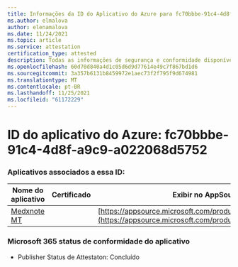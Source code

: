 ```yaml
---
title: Informações da ID do Aplicativo do Azure para fc70bbbe-91c4-4d8f-a9c9-a022068d5752
ms.author: elmalova
author: elenamalova
ms.date: 11/24/2021
ms.topic: article
ms.service: attestation
certification_type: attested
description: Todas as informações de segurança e conformidade disponíveis para fc70bbbe-91c4-4d8f-a9c9-a022068d5752.
ms.openlocfilehash: 60d70d840a4d1c05d6d9d77614e49c7f867bd1d6
ms.sourcegitcommit: 3a357b6131b8459972e1aec73f2f795f9d674981
ms.translationtype: MT
ms.contentlocale: pt-BR
ms.lasthandoff: 11/25/2021
ms.locfileid: "61172229"
---
```

# <a name="azure-app-id-fc70bbbe-91c4-4d8f-a9c9-a022068d5752"></a>ID do aplicativo do Azure: fc70bbbe-91c4-4d8f-a9c9-a022068d5752


### <a name="apps-associated-with-this-id"></a>Aplicativos associados a essa ID:
| **Nome do aplicativo** | **Certificado** | **Exibir no AppSource** |
|--------------|---------------|-----------------------|
| [Medxnote MT](https://docs.microsoft.com/microsoft-365-app-certification/forward/WA200001823) |  | [https://appsource.microsoft.com/product/office/WA200001823](https://appsource.microsoft.com/product/office/WA200001823) |

### <a name="microsoft-365-app-compliance-status"></a>Microsoft 365 status de conformidade do aplicativo
- Publisher Status de Attestaton: Concluído
